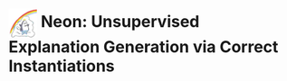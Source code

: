 # <img src="logo.jpg" width="10%" alt="" align=center /> Neon: Unsupervised Explanation Generation via Correct Instantiations